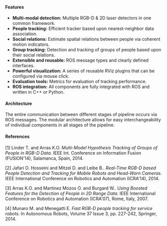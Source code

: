 #### Features

- **Multi-modal detection:** Multiple RGB-D & 2D laser detectors in one common framework.
- **People tracking:** Efficient tracker based upon nearest-neighbor data association.
- **Social relations:** Estimate spatial relations between people via coherent motion indicators.
- **Group tracking:** Detection and tracking of groups of people based upon their social relations.
- **Extensible and reusable:** ROS message types and clearly defined interfaces.
- **Powerful visualization:** A series of reusable RViz plugins that can be configured via mouse click.
- **Evaluation tools:** Metrics for evaluation of tracking performance.
- **ROS integration:** All components are fully integrated with ROS and written in C++ or Python.

#### Architecture

The entire communication between different stages of pipeline occurs via ROS messages. The modular architecture allows for easy interchangeability of individual components in all stages of the pipeline.

#### References

[1] Linder T. and Arras K.O. _Multi-Model Hypothesis Tracking of Groups of People in RGB-D Data._ IEEE Int. Conference on Information Fusion (FUSION'14), Salamanca, Spain, 2014.

[2] Jafari O. Hosseini and Mitzel D. and Leibe B.. _Real-Time RGB-D based People Detection and Tracking for Mobile Robots and Head-Worn Cameras_. IEEE International Conference on Robotics and Automation (ICRA'14), 2014.

[3] Arras K.O. and Martinez Mozos O. and Burgard W.. _Using Boosted Features for the Detection of People in 2D Range Data_. IEEE International Conference on Robotics and Automation (ICRA'07), Rome, Italy, 2007.

[4] Munaro M. and Menegatti E. _Fast RGB-D people tracking for service robots_. In Autonomous Robots, Volume 37 Issue 3, pp. 227-242, Springer, 2014.
